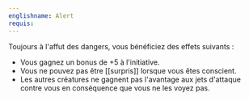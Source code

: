 ```yaml
---
englishname: Alert
requis:
---
```

Toujours à l'affut des dangers, vous bénéficiez des effets suivants : 

 - Vous gagnez un bonus de +5 à l'initiative.
 - Vous ne pouvez pas être [[surpris]] lorsque vous êtes conscient.
 - Les autres créatures ne gagnent pas l'avantage aux jets d'attaque contre vous en conséquence que vous ne les voyez pas.
